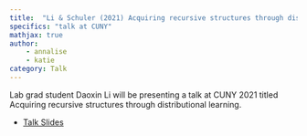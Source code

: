 ```yaml
---
title:  "Li & Schuler (2021) Acquiring recursive structures through distributional learning"
specifics: "talk at CUNY"
mathjax: true
author: 
    - annalise
    - katie
category: Talk
---
```



Lab grad student Daoxin Li will be presenting a talk at CUNY 2021 titled Acquiring recursive structures through distributional learning.

- [Talk Slides]()




